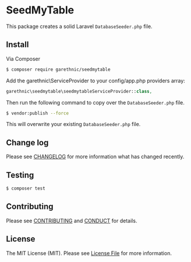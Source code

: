 # SeedMyTable

This package creates a solid Laravel `DatabaseSeeder.php` file.

## Install

Via Composer

``` bash
$ composer require garethnic/seedmytable
```

Add the garethnic\ServiceProvider to your config/app.php providers array:

``` php
garethnic\seedmytable\seedmytableServiceProvider::class,
```

Then run the following command to copy over the `DatabaseSeeder.php` file.

``` bash
$ vendor:publish --force
```

This will overwrite your existing `DatabaseSeeder.php` file.

## Change log

Please see [CHANGELOG](CHANGELOG.md) for more information what has changed recently.

## Testing

``` bash
$ composer test
```

## Contributing

Please see [CONTRIBUTING](CONTRIBUTING.md) and [CONDUCT](CONDUCT.md) for details.

## License

The MIT License (MIT). Please see [License File](LICENSE.md) for more information.

[link-packagist]: https://packagist.org/packages/garethnic/seedmytable
[link-downloads]: https://packagist.org/packages/garethnic/seedmytable
[link-author]: https://github.com/garethnic
